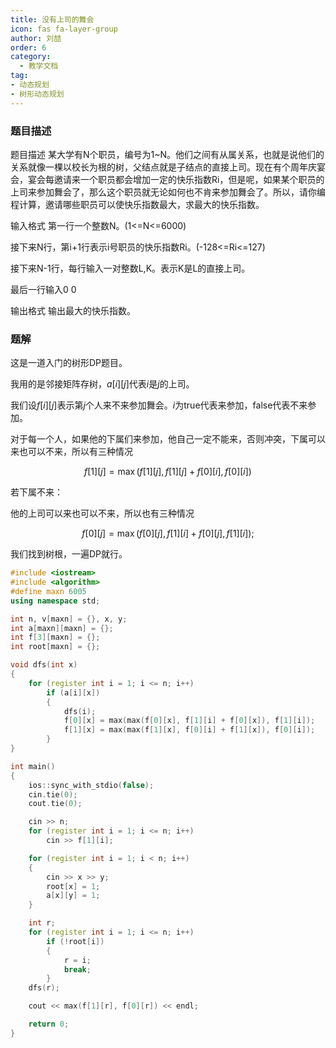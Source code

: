 ```yaml
---
title: 没有上司的舞会
icon: fas fa-layer-group
author: 刘喆
order: 6
category:
  - 教学文档
tag:
- 动态规划
- 树形动态规划
---
```


### 题目描述

题目描述
某大学有N个职员，编号为1~N。他们之间有从属关系，也就是说他们的关系就像一棵以校长为根的树，父结点就是子结点的直接上司。现在有个周年庆宴会，宴会每邀请来一个职员都会增加一定的快乐指数Ri，但是呢，如果某个职员的上司来参加舞会了，那么这个职员就无论如何也不肯来参加舞会了。所以，请你编程计算，邀请哪些职员可以使快乐指数最大，求最大的快乐指数。

输入格式
第一行一个整数N。(1<=N<=6000)

接下来N行，第i+1行表示i号职员的快乐指数Ri。(-128<=Ri<=127)

接下来N-1行，每行输入一对整数L,K。表示K是L的直接上司。

最后一行输入0 0

输出格式
输出最大的快乐指数。

### 题解

这是一道入门的树形DP题目。

我用的是邻接矩阵存树，$a[i][j]$代表$i$是$j$的上司。

我们设$f[i][j]$表示第$j$个人来不来参加舞会。$i$为true代表来参加，false代表不来参加。

对于每一个人，如果他的下属们来参加，他自己一定不能来，否则冲突，下属可以来也可以不来，所以有三种情况

$$f[1][j] = \max(f[1][j],f[1][j] + f[0][i],f[0][i])$$

若下属不来：

他的上司可以来也可以不来，所以也有三种情况

$$f[0][j] = \max(f[0][j], f[1][i] + f[0][j], f[1][i]);$$

我们找到树根，一遍DP就行。

```cpp
#include <iostream>
#include <algorithm>
#define maxn 6005
using namespace std;

int n, v[maxn] = {}, x, y;
int a[maxn][maxn] = {};
int f[3][maxn] = {};
int root[maxn] = {};

void dfs(int x)
{
    for (register int i = 1; i <= n; i++)
        if (a[i][x])
        {
            dfs(i);
            f[0][x] = max(max(f[0][x], f[1][i] + f[0][x]), f[1][i]);
            f[1][x] = max(max(f[1][x], f[0][i] + f[1][x]), f[0][i]);
        }
}

int main()
{
    ios::sync_with_stdio(false);
    cin.tie(0);
    cout.tie(0);

    cin >> n;
    for (register int i = 1; i <= n; i++)
        cin >> f[1][i];

    for (register int i = 1; i < n; i++)
    {
        cin >> x >> y;
        root[x] = 1;
        a[x][y] = 1;
    }

    int r;
    for (register int i = 1; i <= n; i++)
        if (!root[i])
        {
            r = i;
            break;
        }
    dfs(r);

    cout << max(f[1][r], f[0][r]) << endl;

    return 0;
}
```
